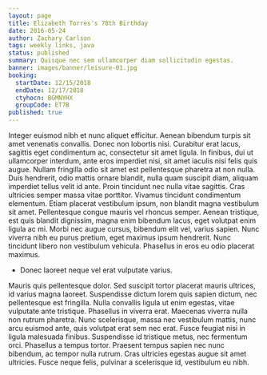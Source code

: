 ```yaml
---
layout: page
title: Elizabeth Torres's 78th Birthday
date: 2016-05-24
author: Zachary Carlson
tags: weekly links, java
status: published
summary: Quisque nec sem ullamcorper diam sollicitudin egestas.
banner: images/banner/leisure-01.jpg
booking:
  startDate: 12/15/2018
  endDate: 12/17/2018
  ctyhocn: BGMNYHX
  groupCode: ET7B
published: true
---
```

Integer euismod nibh et nunc aliquet efficitur. Aenean bibendum turpis sit amet venenatis convallis. Donec non lobortis nisi. Curabitur erat lacus, sagittis eget condimentum ac, consectetur sit amet ligula. In finibus, dui ut ullamcorper interdum, ante eros imperdiet nisi, sit amet iaculis nisi felis quis augue. Nullam fringilla odio sit amet est pellentesque pharetra at non nulla. Duis hendrerit, odio mattis ornare blandit, nulla quam suscipit diam, aliquam imperdiet tellus velit id ante. Proin tincidunt nec nulla vitae sagittis.
Cras ultricies semper massa vitae porttitor. Vivamus tincidunt condimentum elementum. Etiam placerat vestibulum ipsum, non blandit magna vestibulum sit amet. Pellentesque congue mauris vel rhoncus semper. Aenean tristique, est quis blandit dignissim, magna enim bibendum lacus, eget volutpat enim ligula ac mi. Morbi nec augue cursus, bibendum elit vel, varius sapien. Nunc viverra nibh eu purus pretium, eget maximus ipsum hendrerit. Nunc tincidunt libero non vestibulum vehicula. Phasellus in eros eu odio placerat maximus.

* Donec laoreet neque vel erat vulputate varius.

Mauris quis pellentesque dolor. Sed suscipit tortor placerat mauris ultrices, id varius magna laoreet. Suspendisse dictum lorem quis sapien dictum, nec pellentesque est fringilla. Nulla convallis ligula ut enim egestas, vitae vulputate ante tristique. Phasellus in viverra erat. Maecenas viverra nulla non rutrum pharetra. Nunc scelerisque, massa nec vestibulum mattis, nunc arcu euismod ante, quis volutpat erat sem nec erat. Fusce feugiat nisi in ligula malesuada finibus. Suspendisse id tristique metus, nec fermentum orci. Phasellus a tempus tortor. Praesent tempus sapien nec nunc bibendum, ac tempor nulla rutrum. Cras ultricies egestas augue sit amet ultricies. Fusce neque felis, pulvinar a scelerisque id, vestibulum eu nibh.
